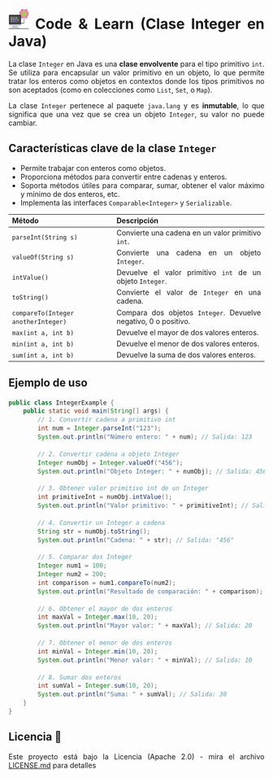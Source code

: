 <div align="justify">

# <img src=../../../../images/computer.png width="40"> Code & Learn (Clase Integer en Java)

La clase `Integer` en Java es una **clase envolvente** para el tipo primitivo `int`. Se utiliza para encapsular un valor primitivo en un objeto, lo que permite tratar los enteros como objetos en contextos donde los tipos primitivos no son aceptados (como en colecciones como `List`, `Set`, o `Map`).

La clase `Integer` pertenece al paquete `java.lang` y es **inmutable**, lo que significa que una vez que se crea un objeto `Integer`, su valor no puede cambiar.

## Características clave de la clase `Integer`
- Permite trabajar con enteros como objetos.
- Proporciona métodos para convertir entre cadenas y enteros.
- Soporta métodos útiles para comparar, sumar, obtener el valor máximo y mínimo de dos enteros, etc.
- Implementa las interfaces `Comparable<Integer>` y `Serializable`.

| Método                                   | Descripción                                                         |
| ---------------------------------------- | ------------------------------------------------------------------- |
| `parseInt(String s)`                     | Convierte una cadena en un valor primitivo `int`.                   |
| `valueOf(String s)`                      | Convierte una cadena en un objeto `Integer`.                        |
| `intValue()`                             | Devuelve el valor primitivo `int` de un objeto `Integer`.           |
| `toString()`                             | Convierte el valor de `Integer` en una cadena.                      |
| `compareTo(Integer anotherInteger)`      | Compara dos objetos `Integer`. Devuelve negativo, 0 o positivo.     |
| `max(int a, int b)`                      | Devuelve el mayor de dos valores enteros.                           |
| `min(int a, int b)`                      | Devuelve el menor de dos valores enteros.                           |
| `sum(int a, int b)`                      | Devuelve la suma de dos valores enteros.                            |

## Ejemplo de uso

```java
public class IntegerExample {
    public static void main(String[] args) {
        // 1. Convertir cadena a primitivo int
        int num = Integer.parseInt("123");
        System.out.println("Número entero: " + num); // Salida: 123

        // 2. Convertir cadena a objeto Integer
        Integer numObj = Integer.valueOf("456");
        System.out.println("Objeto Integer: " + numObj); // Salida: 456

        // 3. Obtener valor primitivo int de un Integer
        int primitiveInt = numObj.intValue();
        System.out.println("Valor primitivo: " + primitiveInt); // Salida: 456

        // 4. Convertir un Integer a cadena
        String str = numObj.toString();
        System.out.println("Cadena: " + str); // Salida: "456"

        // 5. Comparar dos Integer
        Integer num1 = 100;
        Integer num2 = 200;
        int comparison = num1.compareTo(num2);
        System.out.println("Resultado de comparación: " + comparison); // Salida: negativo (100 < 200)

        // 6. Obtener el mayor de dos enteros
        int maxVal = Integer.max(10, 20);
        System.out.println("Mayor valor: " + maxVal); // Salida: 20

        // 7. Obtener el menor de dos enteros
        int minVal = Integer.min(10, 20);
        System.out.println("Menor valor: " + minVal); // Salida: 10

        // 8. Sumar dos enteros
        int sumVal = Integer.sum(10, 20);
        System.out.println("Suma: " + sumVal); // Salida: 30
    }
}
```

## Licencia 📄

Este proyecto está bajo la Licencia (Apache 2.0) - mira el archivo [LICENSE.md](../../../../LICENSE) para detalles

</div>